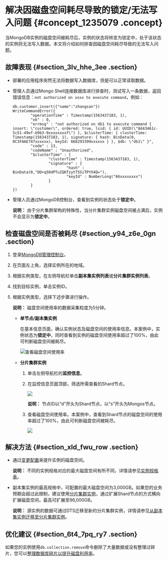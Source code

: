 # 解决因磁盘空间耗尽导致的锁定/无法写入问题 {#concept_1235079 .concept}

当MongoDB实例的磁盘空间被耗尽后，实例的状态将转变为锁定中，处于该状态的实例将无法写入数据。本文将介绍如何排查因磁盘空间耗尽导致的无法写入问题。

## 故障表现 {#section_3lv_hhe_3ee .section}

-   部署的应用程序突然无法将数据写入数据库，但是可以正常读取数据。
-   管理人员通过Mongo Shell连接数据库进行排查时，测试写入一条数据，返回错误信息：`not authorized on xxxx to execute command`，例如：

    ``` {#codeblock_ip6_hph_zg9}
    db.customer.insert({"name":"zhangsan"})
    WriteCommandError({
            "operationTime" : Timestamp(1563437183, 1),
            "ok" : 0,
            "errmsg" : "not authorized on db1 to execute command { insert: \"customer\", ordered: true, lsid: { id: UUID(\"8d43461c-5c51-49ef-b9b3-9xxxxxxxxf\") }, $clusterTime: { clusterTime: Timestamp(1563437183, 1), signature: { hash: BinData(0, 0C3FAAE747xxxxxx), keyId: 668293399xxxxxx } }, $db: \"db1\" }",
            "code" : 13,
            "codeName" : "Unauthorized",
            "$clusterTime" : {
                    "clusterTime" : Timestamp(1563437183, 1),
                    "signature" : {
                            "hash" : BinData(0,"DD+q50dPTuIQKTzytT5SiTPYX4Q="),
                            "keyId" : NumberLong("66xxxxxxxx")
                    }
            }
    })
    ```

-   管理人员通过MongoDB控制台，查看到实例的状态处于**锁定中**。

    **说明：** 由于分片集群架构的特殊性，当分片集群实例磁盘空间被占满后，实例不会显示为**锁定中**。


## 检查磁盘空间是否被耗尽 {#section_y94_z6e_0gn .section}

1.  登录[MongoDB管理控制台](https://mongodb.console.aliyun.com)。
2.  在页面左上角，选择实例所在的地域。
3.  根据实例类型，在左侧导航栏单击**副本集实例列表**或**分片集群实例列表**。
4.  找到目标实例，单击实例ID。
5.  根据实例类型，选择下述步骤进行操作。

    **说明：** 磁盘空间使用率的数据采集粒度为5分钟。

    -   **单节点/副本集实例** 

        在基本信息页面，确认实例状态及磁盘空间的使用率信息。本案例中，实例状态为**锁定中**，同时查看到实例的磁盘空间使用率超过了100%，由此可判断磁盘空间被耗尽。

        ![查看磁盘空间使用率](http://static-aliyun-doc.oss-cn-hangzhou.aliyuncs.com/assets/img/987587/156436290951781_zh-CN.png)

    -   **分片集群实例** 
        1.  单击左侧导航栏的**监控信息**。
        2.  在监控信息页面顶部，筛选所需查看的Shard节点。

            ![](http://static-aliyun-doc.oss-cn-hangzhou.aliyuncs.com/assets/img/987587/156436291051878_zh-CN.png)

            **说明：** 节点ID以“d”开头为Shard节点，以“s”开头为Mongos节点。

        3.  查看磁盘空间使用率。本案例中，查看到Shard节点的磁盘空间的使用率超过了100%，由此可判断磁盘空间被耗尽。

            ![](http://static-aliyun-doc.oss-cn-hangzhou.aliyuncs.com/assets/img/987587/156436291051879_zh-CN.png)


## 解决方法 {#section_xld_fwu_row .section}

-   通过[变更配置](../../../../cn.zh-CN/用户指南/实例管理/变更配置.md#)来提升实例的磁盘空间。

    **说明：** 不同的实例规格对应的最大磁盘空间有所不同，详情请参见[实例规格表](../../../../cn.zh-CN/产品简介/实例规格表.md#)。

-   副本集实例的最高规格中，可配置的最大磁盘空间为3,000GB。如果您的业务预期会超过此限制，建议使用[分片集群实例](../../../../cn.zh-CN/产品简介/系统架构/分片集群架构.md#)，通过扩展Shard节点的方式横向扩展磁盘空间，最高可扩展至96,000GB。

    **说明：** 源实例的数据可通过DTS迁移至新的分片集群实例，详情请参见[从副本集实例迁移至分片集群实例](../../../../cn.zh-CN/用户指南/数据迁移__同步/MongoDB实例间迁移/从副本集实例迁移至分片集群实例.md#)。


## 优化建议 {#section_6t4_7pq_ry7 .section}

如果您的实例使用`db.collection.remove`命令删除了大量数据或没有整理过碎片，您可以[整理数据库碎片以提升磁盘利用率](../../../../cn.zh-CN/最佳实践/整理数据库碎片以提升磁盘利用率.md#)。

